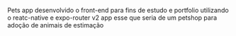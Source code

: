 Pets app desenvolvido o front-end para fins de estudo e portfolio utilizando o reatc-native e expo-router v2
app esse que seria de um petshop para adoção de animais de estimação
